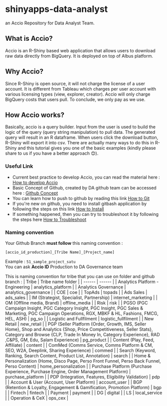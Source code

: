 # shinyapps-data-analyst
an Accio Repository for Data Analyst Team.

## What is Accio?
Accio is an R-Shiny based web application that allows users to download raw data directly from BigQuery. It is deployed on top of Albus platform.

## Why Accio?
Since R-Shiny is open source, it will not charge the license of a user account. It is different from Tableau which charges per user account with various licensing types (view, explorer, creator). Accio will only charge BigQuery costs that users pull. To conclude, we only pay as we use.

## How Accio works?
Basically, accio is a query builder. Input from the user is used to build the logic of the query (query string manipulation) to pull data. The generated query will result in an R dataframe. When users click the download button, R-Shiny will export it into csv. There are actually many ways to do this in R-Shiny and this tutorial gives you one of the basic examples (kindly please share to us if you have a better approach 😊).

### Useful Link
- Current best practice to develop Accio, you can read the material here :  [How to develop Accio]
- Basic Concept of Github, created by DA github team can be accessed here : [Github Concept]
- You can learn how to push to github by reading this link [How to Git]
- If you're new on github, you need to install gitbash application by following the steps on this link [How to Install]
- If something happened, then you can try to troubleshoot it by following the steps here [How to Troubleshoot]

### Naming convention
Your Github Branch  **must follow** this naming convention :

``
[accio_id_production]_[Tribe Name]_[Project_name]
``

Example :
``51_sample_project_satu``\
You can ask **Accio ID** Production to DA Governance team 

This is naming convention for tribe that you can use on folder and github branch :
| Tribe | Tribe name folder |
| ------ | ------ |
| Analytics Platform - Engineering | analytics_platform |
| Analytics Governance | analytics_governance |
| COE | coe |
| TopAds | topads |
| Ads Sales | ads_sales |
| IM (Strategist, Specialist, Partnership) | internet_marketing |
| OM (Offline media, Brand) | offline_media |
| Risk | risk |
| PGSO (PGC Campaign Insight, PGC Category Insight, PGC Insight, PGC Sales & Marketing, PGC Campaign Operations, RGX, MBKF & HL, Fashions, FMCG, HEL, ASH) | pg_so |
| Logistic and Fullfilment | logistic_fullfilment |
| New Retail | new_retail |
| PGP (Seller Platform {Order, Growth, IMS, Seller Home}, Shop and Analytics {Shop, Price Competitiveness, Seller Stats}, Category and Browse {CLP, Trade In Money In, Category Experience}, RAD ,C&PS, GM, Edu, Salam Experience) | pg_product |
| Content (Play, Feed, Affiliate) | content |
| ComMed (Comms Service, Comms Platform & CM, SEO, W2A, Deeplink, Sharing Experience) | commed |
| Search (Keyword, Ranking, Search Content, Product List, Annotation) | search |
| Home & Personalization (Home, Disco Page, Perso Front Funnel, Perso Back Funnel, Perso Content) | home_personalization |
| Purchase Platform (Purchase Experience, Purchase Engine, Order Management Platform) | purchase_platform |
| PDP (Integration, Features, Eligibility Validation) | pdp |
| Account & User (Account, User Platform) | account_user |
| BGP (Retention & Loyalty, Engagement & Gamification, Promotion Platform) | bgp |
| Fintech | fintech |
| Payment | payment |
| DG | digital |
| LS | local_service |
| Operation & CeX | ops_cex |




[//]: # (These are reference links used in the body of this note and get stripped out when the markdown processor does its job. There is no need to format nicely because it shouldn't be seen. Thanks SO - http://stackoverflow.com/questions/4823468/store-comments-in-markdown-syntax)

   [How to develop Accio]: <https://tokopedia.atlassian.net/wiki/spaces/DAS/pages/1377568136/How+to+develop+Accio#What-is-Accio%3F>
   [How to Git]: <https://tokopedia.atlassian.net/wiki/spaces/DAS/pages/1431834998/Step+for+Data+Analyst+to+Push+Accio+to+Github>
   [How to Install]: <https://tokopedia.atlassian.net/wiki/spaces/DAS/pages/1431769881/Install+Gitbash+Initial+Configuration>
   [How to Troubleshoot]: <https://tokopedia.atlassian.net/wiki/spaces/DAS/pages/1431442924/Github+Troubleshooting>
   [Github Concept]: <https://docs.google.com/presentation/d/19tGwYHbOSb-l5GOV5yAKo0xPDH_Dtds7f8C07X_l-Lw/edit?ts=6010ddb5#slide=id.g8ffe6315f1_5_1176>



